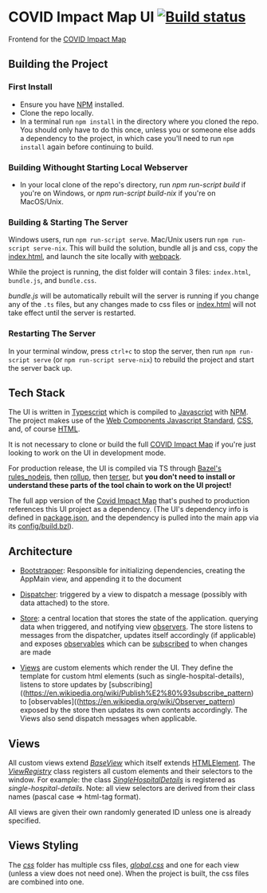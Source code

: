 # COVID Impact Map UI  [![Build status](https://badge.buildkite.com/060d659c55f3601c8834adeed47a8b4c891a1b4b70ac28aa3e.svg)](https://buildkite.com/bloomworks/covid-map-ui)
Frontend for the [COVID Impact Map](https://github.com/covidmap/app)

## Building the Project

### First Install
* Ensure you have [NPM](https://www.npmjs.com/) installed.
* Clone the repo locally.
* In a terminal run `npm install` in the directory where you cloned the repo. You should only have to do this once, unless you or someone else adds a dependency to the project, in which case you'll need to run `npm install` again before continuing to build.

### Building Withought Starting Local Webserver
* In your local clone of the repo's directory, run *npm run-script build* if you're on Windows, or *npm run-script build-nix* if you're on MacOS/Unix. 

### Building & Starting The Server
Windows users, run `npm run-script serve`. Mac/Unix users run `npm run-script serve-nix`. This will build the solution, bundle all js and css, copy the [index.html](index.html), and launch the site locally with [webpack](https://webpack.js.org/).  

While the project is running, the dist folder will contain 3 files: `index.html`, `bundle.js`, and `bundle.css`.

*bundle.js* will be automatically rebuilt will the server is running if you change any of the `.ts` files, but any changes made to css files or [index.html](index.html) will not take effect until the server is restarted. 

### Restarting The Server
In your terminal window, press `ctrl+c` to stop the server, then run `npm run-script serve` (or `npm run-script serve-nix`) to rebuild the project and start the server back up. 

## Tech Stack
The UI is written in [Typescript](https://www.typescriptlang.org/) which is compiled to [Javascript](https://www.w3schools.com/js/default.asp) with [NPM](https://www.npmjs.com/). The project makes use of the [Web Components Javascript Standard](https://developer.mozilla.org/en-US/docs/Web/Web_Components), [CSS](https://www.w3schools.com/css/), and, of course [HTML](https://www.w3schools.com/html/).

It is not necessary to clone or build the full [COVID Impact Map](https://github.com/covidmap/app) if you're just looking to work on the UI in development mode. 

For production release, the UI is compiled via TS through [Bazel's rules_nodejs](https://github.com/bazelbuild/rules_nodejs), then [rollup](https://github.com/rollup/rollup), then [terser](https://github.com/terser/terser), but **you don't need to install or understand these parts of the tool chain to work on the UI project!** 

The full app version of the [Covid Impact Map](https://github.com/covidmap/app) that's pushed to production references this UI project as a dependency. (The UI's dependency info is defined in [package.json](package.json), and the dependency is pulled into the main app via its [config/build.bzl](https://github.com/covidmap/app/blob/master/config/build.bzl)).

## Architecture
* [Bootstrapper](src/bootstrap/bootstrapper.ts): Responsible for initializing dependencies, creating the AppMain view, and appending it to the document

* [Dispatcher](src/dispatcher/dispatcher.ts): triggered by a view to dispatch a message (possibly with data attached) to the store.

* [Store](src/store/store.ts): a central location that stores the state of the application. querying data when triggered, and notifying view [observers](https://en.wikipedia.org/wiki/Observer_pattern). The store listens to messages from the dispatcher, updates itself accordingly (if applicable) and exposes [observables]((https://en.wikipedia.org/wiki/Observer_pattern)) which can be [subscribed](https://en.wikipedia.org/wiki/Publish%E2%80%93subscribe_pattern) to when changes are made

* [Views](src/view/views) are custom elements which render the UI. They define the template for custom html elements (such as single-hospital-details), listens to store updates by [subscribing]((https://en.wikipedia.org/wiki/Publish%E2%80%93subscribe_pattern) to [observables]((https://en.wikipedia.org/wiki/Observer_pattern) exposed by the store then updates its own contents accordingly. The Views also send dispatch messages when applicable.


## Views
All custom views extend [*BaseView*](src/view/baseView.ts) which itself extends [HTMLElement](https://developer.mozilla.org/en-US/docs/Web/API/HTMLElement).  The [*ViewRegistry*](src/view/viewRegistry/viewRegistry.ts) class registers all custom elements and their selectors to the window.  For example: the class [*SingleHospitalDetails*](src/view/views/singleHospitalDetails/singleHospitalDetails.view.ts) is registered as *single-hospital-details*.  Note: all view selectors are derived from their class names (pascal case => html-tag format).

All views are given their own randomly generated ID unless one is already specified.

## Views Styling
The [*css*](css) folder has multiple css files, [*global.css*](css/global.css) and one for each view (unless a view does not need one).  When the project is built, the css files are combined into one.

